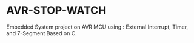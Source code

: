 # AVR-STOP-WATCH
Embedded System project  on AVR MCU using : External Interrupt, Timer, and 7-Segment Based on C.
